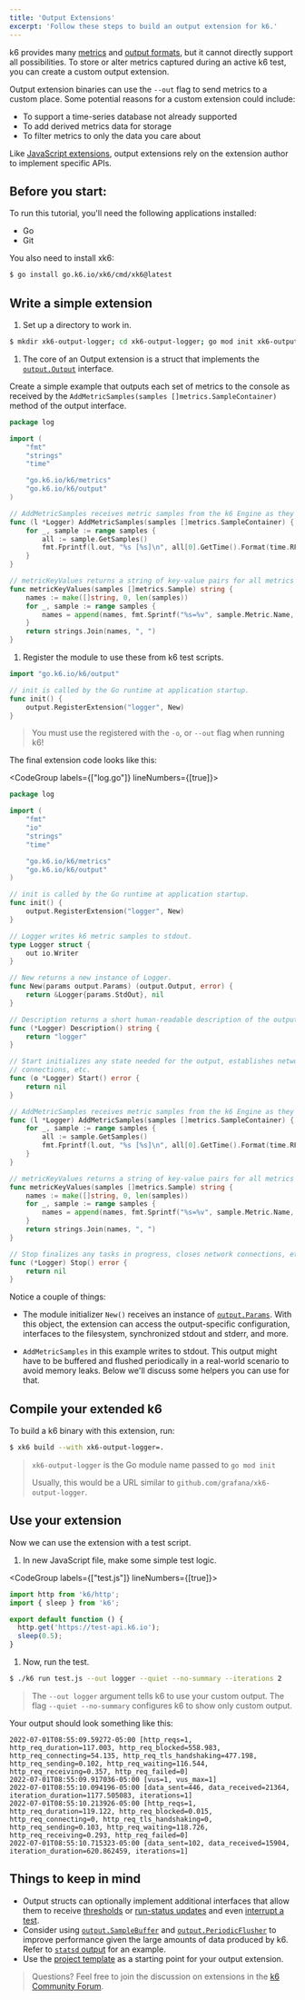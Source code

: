 ```yaml
---
title: 'Output Extensions'
excerpt: 'Follow these steps to build an output extension for k6.'
---
```


k6 provides many [metrics](/using-k6/metrics) and [output formats](/results-output/overview/), but it cannot directly support all possibilities.
To store or alter metrics captured during an active k6 test,
you can create a custom output extension.

Output extension binaries can use the `--out` flag to send metrics to a custom place.
Some potential reasons for a custom extension could include:
* To support a time-series database not already supported
* To add derived metrics data for storage
* To filter metrics to only the data you care about

Like [JavaScript extensions](/extensions/get-started/create/javascript-extensions/),
output extensions rely on the extension author to implement specific APIs.

## Before you start:

To run this tutorial, you'll need the following applications installed:
- Go
- Git

You also need to install xk6:

```bash
$ go install go.k6.io/xk6/cmd/xk6@latest
```

## Write a simple extension

1. Set up a directory to work in.

  ```bash
  $ mkdir xk6-output-logger; cd xk6-output-logger; go mod init xk6-output-logger
  ```

1. The core of an Output extension is a struct that implements the [`output.Output`](https://pkg.go.dev/go.k6.io/k6/output#Output)
interface.

  Create a simple example that outputs each set of metrics to the console as received by the `AddMetricSamples(samples []metrics.SampleContainer)`
method of the output interface.

  ```go
  package log

  import (
      "fmt"
      "strings"
      "time"

      "go.k6.io/k6/metrics"
      "go.k6.io/k6/output"
  )

  // AddMetricSamples receives metric samples from the k6 Engine as they're emitted.
  func (l *Logger) AddMetricSamples(samples []metrics.SampleContainer) {
      for _, sample := range samples {
          all := sample.GetSamples()
          fmt.Fprintf(l.out, "%s [%s]\n", all[0].GetTime().Format(time.RFC3339Nano), metricKeyValues(all))
      }
  }

  // metricKeyValues returns a string of key-value pairs for all metrics in the sample.
  func metricKeyValues(samples []metrics.Sample) string {
      names := make([]string, 0, len(samples))
      for _, sample := range samples {
          names = append(names, fmt.Sprintf("%s=%v", sample.Metric.Name, sample.Value))
      }
      return strings.Join(names, ", ")
  }
  ```

1. Register the module to use these from k6 test scripts.

  ```go
  import "go.k6.io/k6/output"

  // init is called by the Go runtime at application startup.
  func init() {
      output.RegisterExtension("logger", New)
  }
  ```

<Blockquote mod="note" title="">

You must use the registered with the `-o`, or `--out` flag when running k6!

</Blockquote>

The final extension code looks like this:

<CodeGroup labels={["log.go"]} lineNumbers={[true]}>

```go
package log

import (
    "fmt"
    "io"
    "strings"
    "time"

    "go.k6.io/k6/metrics"
    "go.k6.io/k6/output"
)

// init is called by the Go runtime at application startup.
func init() {
    output.RegisterExtension("logger", New)
}

// Logger writes k6 metric samples to stdout.
type Logger struct {
    out io.Writer
}

// New returns a new instance of Logger.
func New(params output.Params) (output.Output, error) {
    return &Logger{params.StdOut}, nil
}

// Description returns a short human-readable description of the output.
func (*Logger) Description() string {
    return "logger"
}

// Start initializes any state needed for the output, establishes network
// connections, etc.
func (o *Logger) Start() error {
    return nil
}

// AddMetricSamples receives metric samples from the k6 Engine as they're emitted.
func (l *Logger) AddMetricSamples(samples []metrics.SampleContainer) {
    for _, sample := range samples {
        all := sample.GetSamples()
        fmt.Fprintf(l.out, "%s [%s]\n", all[0].GetTime().Format(time.RFC3339Nano), metricKeyValues(all))
    }
}

// metricKeyValues returns a string of key-value pairs for all metrics in the sample.
func metricKeyValues(samples []metrics.Sample) string {
    names := make([]string, 0, len(samples))
    for _, sample := range samples {
        names = append(names, fmt.Sprintf("%s=%v", sample.Metric.Name, sample.Value))
    }
    return strings.Join(names, ", ")
}

// Stop finalizes any tasks in progress, closes network connections, etc.
func (*Logger) Stop() error {
    return nil
}
```

</CodeGroup>

Notice a couple of things:

- The module initializer `New()` receives an instance of
  [`output.Params`](https://pkg.go.dev/go.k6.io/k6/output#Params).
  With this object, the extension can access the output-specific configuration,
  interfaces to the filesystem, synchronized stdout and stderr, and more.

- `AddMetricSamples` in this example writes to stdout. This output might have
  to be buffered and flushed periodically in a real-world scenario to avoid memory
  leaks. Below we'll discuss some helpers you can use for that.

## Compile your extended k6

To build a k6 binary with this extension, run:

```bash
$ xk6 build --with xk6-output-logger=.
```

<Blockquote mod="note"
title="">

`xk6-output-logger` is the Go module name passed to `go mod init`

Usually, this would be a URL similar to `github.com/grafana/xk6-output-logger`.

</Blockquote>


## Use your extension

Now we can use the extension with a test script.

1. In new JavaScript file, make some simple test logic.

  <CodeGroup labels={["test.js"]} lineNumbers={[true]}>

  ```javascript
  import http from 'k6/http';
  import { sleep } from 'k6';

  export default function () {
    http.get('https://test-api.k6.io');
    sleep(0.5);
  }
  ```

  </CodeGroup>

1. Now, run the test.

  ```bash
  $ ./k6 run test.js --out logger --quiet --no-summary --iterations 2
  ```

<Blockquote mod="note" title="">

The `--out logger` argument tells k6 to use your custom output. The flag
`--quiet --no-summary` configures k6 to show only custom output.

</Blockquote>

Your output should look something like this:

```shell
2022-07-01T08:55:09.59272-05:00 [http_reqs=1, http_req_duration=117.003, http_req_blocked=558.983, http_req_connecting=54.135, http_req_tls_handshaking=477.198, http_req_sending=0.102, http_req_waiting=116.544, http_req_receiving=0.357, http_req_failed=0]
2022-07-01T08:55:09.917036-05:00 [vus=1, vus_max=1]
2022-07-01T08:55:10.094196-05:00 [data_sent=446, data_received=21364, iteration_duration=1177.505083, iterations=1]
2022-07-01T08:55:10.213926-05:00 [http_reqs=1, http_req_duration=119.122, http_req_blocked=0.015, http_req_connecting=0, http_req_tls_handshaking=0, http_req_sending=0.103, http_req_waiting=118.726, http_req_receiving=0.293, http_req_failed=0]
2022-07-01T08:55:10.715323-05:00 [data_sent=102, data_received=15904, iteration_duration=620.862459, iterations=1]
```

## Things to keep in mind

- Output structs can optionally implement additional interfaces that allow them to
  receive [thresholds](https://pkg.go.dev/go.k6.io/k6/output#WithThresholds) or
  [run-status updates](https://pkg.go.dev/go.k6.io/k6/output#WithRunStatusUpdates)
  and even [interrupt a test](https://pkg.go.dev/go.k6.io/k6/output#WithTestRunStop).
- Consider using [`output.SampleBuffer`](https://pkg.go.dev/go.k6.io/k6/output#SampleBuffer)
  and [`output.PeriodicFlusher`](https://pkg.go.dev/go.k6.io/k6/output#PeriodicFlusher)
  to improve performance given the large amounts of data produced by k6. Refer to
  [`statsd` output](https://github.com/grafana/k6/blob/master/output/statsd/output.go) for an example.
- Use the [project template](https://github.com/grafana/xk6-output-template) as a starting point
  for your output extension.

> Questions? Feel free to join the discussion on extensions in the [k6 Community Forum](https://community.grafana.com/c/extensions/).


